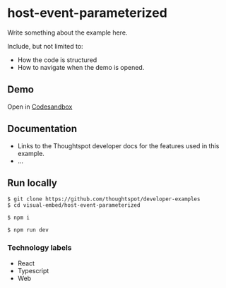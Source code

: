 # host-event-parameterized

Write something about the example here. 

Include, but not limited to:

- How the code is structured
- How to navigate when the demo is opened.

## Demo

Open in [Codesandbox](https://githubbox.com/thoughtspot/developer-examples/tree/main/visual-embed/host-event-parameterized)

## Documentation

- Links to the Thoughtspot developer docs for the features used in this example.
- ...

## Run locally

```
$ git clone https://github.com/thoughtspot/developer-examples
$ cd visual-embed/host-event-parameterized
```
```
$ npm i
```
```
$ npm run dev
```

### Technology labels

- React
- Typescript
- Web
